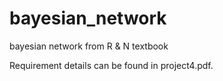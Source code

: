# bayesian_network
bayesian network from R &amp; N textbook

Requirement details can be found in project4.pdf.
